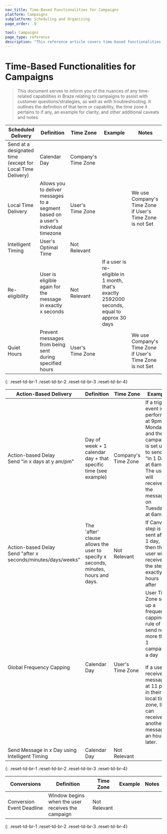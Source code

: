 ```yaml
---
nav_title: Time-Based Functionalities for Campaigns
platform: Campaigns
subplatform: Scheduling and Organizing
page_order: .9

tool: Campaigns
page_type: reference
description: "This reference article covers time-based functionalities for Campaigns."
---
```

# Time-Based Functionalities for Campaigns

> This document serves to inform you of the nuances of any time-related capabilities in Braze relating to campaigns to assist with customer questions/strategies, as well as with troubleshooting. It outlines the definition of that term or capability, the time zone it pertains to if any, an example for clarity, and other additional caveats and notes.

Scheduled Delivery| Definition | Time Zone | Example | Notes |
----------------- | ---------- | --------- | ------- | ----- |
Send at a designated time (except for Local Time Delivery) | Calendar Day | Company's Time Zone | | |
Local Time Delivery | Allows you to deliver messages to a segment based on a user's individual timezone | User's Time Zone | | We use Company's Time Zone if User's Time Zone is not Set|
Intelligent Timing | User's Optimal Time | Not Relevant | | |
Re-eligibility | User is eligible again for the message in exactly x seconds | Not Relevant | If a user is re-eligible in 1 month, that's exactly 2592000 seconds, equal to approx 30 days | |
Quiet Hours| Prevent messages from being sent during specified hours | User's Time Zone | | We use Company's Time Zone if User's Time Zone is not Set|
{: .reset-td-br-1 .reset-td-br-2 .reset-td-br-3  .reset-td-br-4}


Action-Based Delivery| Definition | Time Zone | Example | Notes |
----------------- | ---------- | --------- | ------- | ----- |
Action-based Delay<br>Send "in x days at y am/pm" | Day of week + 1 calendar day + that specific time (see example) | Company's Time Zone | If a trigger event is performed at 9pm on Monday, and the campaign is set up to send “in 1 Day at 6am”. The user will receive the message on Tuesday at 6am | Using "in" clause only allows the use of calendar days as a measurement of time |
Action-based Delay<br>Send "after x seconds/minutes/days/weeks" | The 'after' clause allows the user to specify x seconds, minutes, hours and days. | Not Relevant | If Canvas step is sent after 1 day, then the user will receive the step exactly 24 hours after | |
Global Frequency Capping | Calendar Day | User's Time Zone | User Time Zone set up a frequency capping rule of send no more than 1 campaign a day <br><br> If a user receives a message at 11 pm in their local time zone, they can receive another message an hour later.  | We use Company's Time Zone if User's Time Zone is not Set <br><br> It's possible a user does not have to wait 24 hours to get another message, since it's based on calendar days and not a 24-hour period. |
Send Message in x Day using Intelligent Timing | Calendar Day | Not Relevant | | |
{: .reset-td-br-1 .reset-td-br-2 .reset-td-br-3  .reset-td-br-4}

Conversions| Definition | Time Zone | Example | Notes |
----------------- | ---------- | --------- | ------- | ----- |
Conversion Event Deadline | Window begins when the user receives the campaign | Not Relevant | | |
{: .reset-td-br-1 .reset-td-br-2 .reset-td-br-3  .reset-td-br-4}

